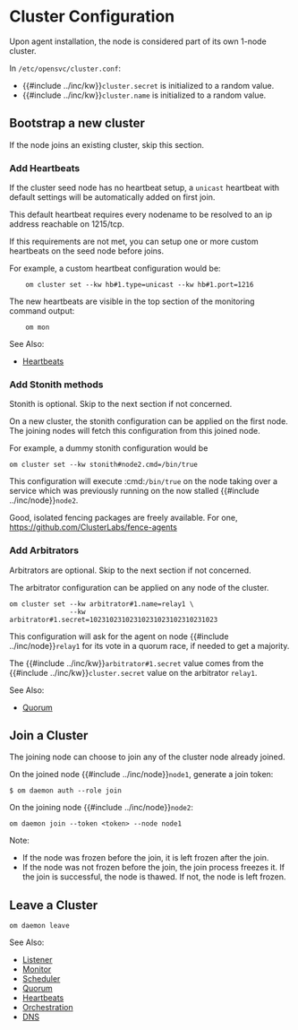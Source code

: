 # Cluster Configuration

Upon agent installation, the node is considered part of its own 1-node cluster.

In `/etc/opensvc/cluster.conf`:

* {{#include ../inc/kw}}`cluster.secret` is initialized to a random value.
* {{#include ../inc/kw}}`cluster.name` is initialized to a random value.

## Bootstrap a new cluster

If the node joins an existing cluster, skip this section.

### Add Heartbeats

If the cluster seed node has no heartbeat setup, a `unicast` heartbeat with default settings will be automatically added on first join.

This default heartbeat requires every nodename to be resolved to an ip address reachable on 1215/tcp.

If this requirements are not met, you can setup one or more custom heartbeats on the seed node before joins.

For example, a custom heartbeat configuration would be:

        om cluster set --kw hb#1.type=unicast --kw hb#1.port=1216

The new heartbeats are visible in the top section of the monitoring command output:

        om mon

<div class="warning">

See Also:

* [Heartbeats](internals.daemon.heartbeats.md)

</div>

### Add Stonith methods

Stonith is optional. Skip to the next section if not concerned.

On a new cluster, the stonith configuration can be applied on the first node. The joining nodes will fetch this configuration from this joined node.

For example, a dummy stonith configuration would be

```
om cluster set --kw stonith#node2.cmd=/bin/true
```

This configuration will execute :cmd:`/bin/true` on the node taking over a service which was previously running on the now stalled {{#include ../inc/node}}`node2`.

Good, isolated fencing packages are freely available. For one, https://github.com/ClusterLabs/fence-agents

### Add Arbitrators

Arbitrators are optional. Skip to the next section if not concerned.

The arbitrator configuration can be applied on any node of the cluster.

```
om cluster set --kw arbitrator#1.name=relay1 \
               --kw arbitrator#1.secret=10231023102310231023102310231023
```

This configuration will ask for the agent on node {{#include ../inc/node}}`relay1` for its vote in a quorum race, if needed to get a majority.

The {{#include ../inc/kw}}`arbitrator#1.secret` value comes from the {{#include ../inc/kw}}`cluster.secret` value on the arbitrator `relay1`.

<div class="warning">

See Also:

* [Quorum](internals.daemon.quorum.md)

</div>

## Join a Cluster

The joining node can choose to join any of the cluster node already joined.

On the joined node {{#include ../inc/node}}`node1`, generate a join token:

```
$ om daemon auth --role join
```

On the joining node {{#include ../inc/node}}`node2`:

```
om daemon join --token <token> --node node1
```

<div class="warning">
Note:

* If the node was frozen before the join, it is left frozen after the join.
* If the node was not frozen before the join, the join process freezes it. If the join is successful, the node is thawed. If not, the node is left frozen.

</div>

## Leave a Cluster

```
om daemon leave
```



<div class="warning">

See Also:

* [Listener](agent.daemon.listener.md)
* [Monitor](agent.daemon.monitor.md)
* [Scheduler](agent.daemon.scheduler.md)
* [Quorum](agent.daemon.quorum.md)
* [Heartbeats](agent.daemon.heartbeats.md)
* [Orchestration](agent.service.orchestration.md)
* [DNS](agent.dns.md)

</div>
